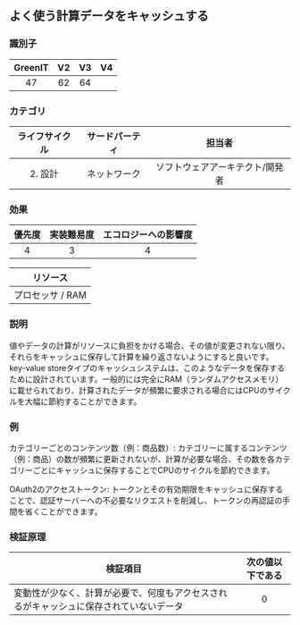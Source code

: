 ## よく使う計算データをキャッシュする

### 識別子

| GreenIT |  V2  |  V3  |  V4  |
|:-------:|:----:|:----:|:----:|
|  47    | 62  | 64  |      |

### カテゴリ

| ライフサイクル |  サードパーティ  |  担当者  |
|:---------:|:----:|:----:|
| 2. 設計 | ネットワーク | ソフトウェアアーキテクト/開発者 |

### 効果

| 優先度 |      実装難易度       |  エコロジーへの影響度    |
|:-------------------:|:-------------------------:|:---------------------:|
| 4 | 3 | 4 |

|リソース                                      |
|:----------------------------------------------------------:|
|  プロセッサ  / RAM |

### 説明

値やデータの計算がリソースに負担をかける場合、その値が変更されない限り、それらをキャッシュに保存して計算を繰り返さないようにすると良いです。
key-value storeタイプのキャッシュシステムは、このようなデータを保存するために設計されています。一般的には完全にRAM（ランダムアクセスメモリ）に載せられており、計算されたデータが頻繁に要求される場合にはCPUのサイクルを大幅に節約することができます。

### 例

カテゴリーごとのコンテンツ数（例：商品数）: カテゴリーに属するコンテンツ（例：商品）の数が頻繁に更新されないが、計算が必要な場合、その数を各カテゴリーごとにキャッシュに保存することでCPUのサイクルを節約できます。

OAuth2のアクセストークン: トークンとその有効期限をキャッシュに保存することで、認証サーバーへの不必要なリクエストを削減し、トークンの再認証の手間を省くことができます。

### 検証原理

| 検証項目     | 次の値以下である   |  
|-------------------|:-------------------------:|
| 変動性が少なく、計算が必要で、何度もアクセスされるがキャッシュに保存されていないデータ  |  0 |
